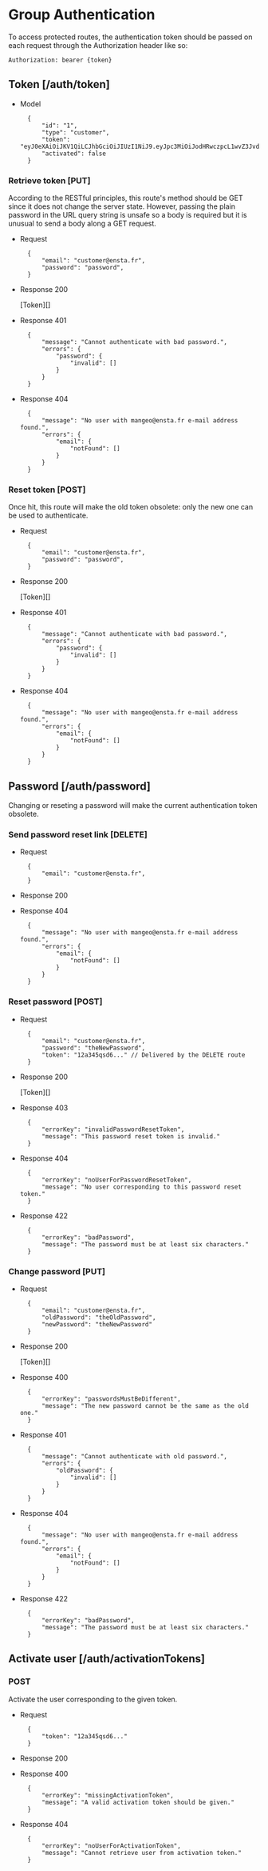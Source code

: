 # Group Authentication

To access protected routes, the authentication token should be passed on each request through the Authorization header like so:

```http
Authorization: bearer {token}
```

## Token [/auth/token]

+ Model

        {
            "id": "1",
            "type": "customer",
            "token": "eyJ0eXAiOiJKV1QiLCJhbGciOiJIUzI1NiJ9.eyJpc3MiOiJodHRwczpcL1wvZ3JvdXBlYXQuZGV2XC9hcGlcL2F1dGhcL3Rva2VuIiwic3ViIjoxLCJpYXQiOjE0MjA0OTU0ODYsImV4cCI6MjA1MTIxNTQ4Nn0.1vZ4fyrLfyNP5LLjRI64x8ne8C7TAtGf6DO_i6qS7Do",
            "activated": false
        }

### Retrieve token [PUT]

According to the RESTful principles, this route's method should be GET since it does not change the server state. However, passing the plain password in the URL query string is unsafe so a body is required but it is unusual to send a body along a GET request.

+ Request

        {
            "email": "customer@ensta.fr",
            "password": "password",
        }

+ Response 200

    [Token][]

+ Response 401

        {
            "message": "Cannot authenticate with bad password.",
            "errors": {
                "password": {
                    "invalid": []
                }
            }
        }

+ Response 404

        {
            "message": "No user with mangeo@ensta.fr e-mail address found.",
            "errors": {
                "email": {
                    "notFound": []
                }
            }
        }

### Reset token [POST]

Once hit, this route will make the old token obsolete: only the new one can be used to authenticate.

+ Request

        {
            "email": "customer@ensta.fr",
            "password": "password",
        }

+ Response 200

    [Token][]
    
+ Response 401

        {
            "message": "Cannot authenticate with bad password.",
            "errors": {
                "password": {
                    "invalid": []
                }
            }
        }

+ Response 404

        {
            "message": "No user with mangeo@ensta.fr e-mail address found.",
            "errors": {
                "email": {
                    "notFound": []
                }
            }
        }

## Password [/auth/password]

Changing or reseting a password will make the current authentication token obsolete. 

### Send password reset link [DELETE]

+ Request

        {
            "email": "customer@ensta.fr",
        }

+ Response 200

+ Response 404

        {
            "message": "No user with mangeo@ensta.fr e-mail address found.",
            "errors": {
                "email": {
                    "notFound": []
                }
            }
        }

### Reset password [POST]

+ Request

        {
            "email": "customer@ensta.fr",
            "password": "theNewPassword",
            "token": "12a345qsd6..." // Delivered by the DELETE route
        }

+ Response 200

    [Token][]

+ Response 403

        {
            "errorKey": "invalidPasswordResetToken",
            "message": "This password reset token is invalid."
        }

+ Response 404

        {
            "errorKey": "noUserForPasswordResetToken",
            "message": "No user corresponding to this password reset token."
        }
        
+ Response 422

        {
            "errorKey": "badPassword",
            "message": "The password must be at least six characters."
        }

### Change password [PUT]

+ Request

        {
            "email": "customer@ensta.fr",
            "oldPassword": "theOldPassword",
            "newPassword": "theNewPassword"
        }

+ Response 200

    [Token][]

+ Response 400
                
        {
            "errorKey": "passwordsMustBeDifferent",
            "message": "The new password cannot be the same as the old one."
        }

+ Response 401

        {
            "message": "Cannot authenticate with old password.",
            "errors": {
                "oldPassword": {
                    "invalid": []
                }
            }
        }
        
+ Response 404

        {
            "message": "No user with mangeo@ensta.fr e-mail address found.",
            "errors": {
                "email": {
                    "notFound": []
                }
            }
        }
        
+ Response 422

        {
            "errorKey": "badPassword",
            "message": "The password must be at least six characters."
        }

## Activate user [/auth/activationTokens]

### POST

Activate the user corresponding to the given token.

+ Request

        {
            "token": "12a345qsd6..."
        }

+ Response 200

+ Response 400

        {
            "errorKey": "missingActivationToken",
            "message": "A valid activation token should be given."
        }

+ Response 404

        {
            "errorKey": "noUserForActivationToken",
            "message": "Cannot retrieve user from activation token."
        }
